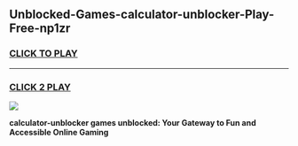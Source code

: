 
## Unblocked-Games-calculator-unblocker-Play-Free-np1zr
<h3>
<a href="https://premium76.site?title=calculator-unblocker&ref=21A">CLICK TO PLAY</a></h3>
<hr>

<h3>
<a href="https://premium76.site?title=calculator-unblocker&ref=21A">CLICK 2 PLAY</a>
  
</h3>

<a href="https://premium76.site?title=calculator-unblocker&ref=21A"><img src="https://clearcache.store/games.png"></a>


**calculator-unblocker games unblocked: Your Gateway to Fun and Accessible Online Gaming**
